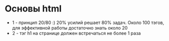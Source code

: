 # Основы html

- 1 - принцип 20/80 :) 20% усилий решает 80% задач. Около 100 тэгов, для эффективной работы достаточно знать около 20
- 2 - тэг h1 на странице должен встречаться не более 1 раза
